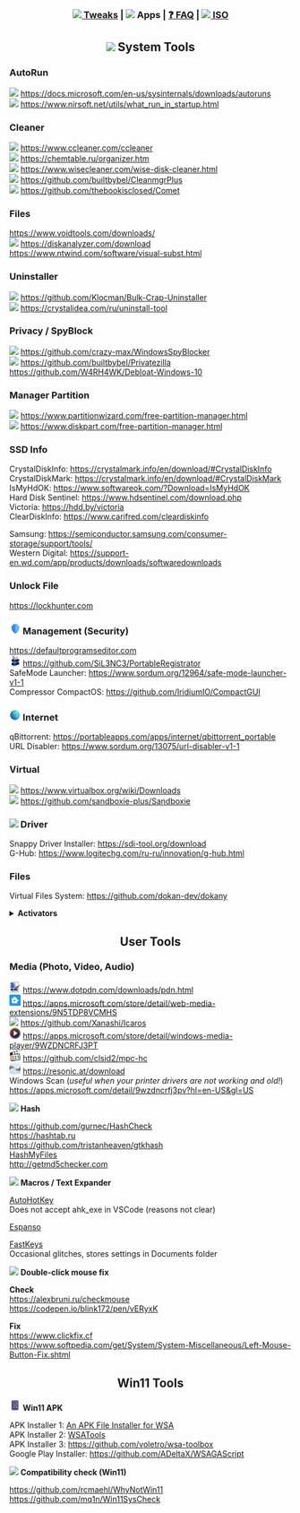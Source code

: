 <h3 align="center"> <a href="https://github.com/awesome-windows11/windows11/blob/main/README.md"> <img width=25px src="https://siteicon.vercel.app/icon/terminal.png"> Tweaks</a> | <img width=25px src="https://siteicon.vercel.app/icon/settings.png"> Apps | <a href="https://github.com/awesome-windows11/windows11/tree/main/faq"> ❓ FAQ</a> | <a href="https://github.com/awesome-windows11/windows11/tree/main/iso"> <img width=25px src="https://siteicon.vercel.app/icon/disk.ico"> ISO</a></h3>

<h2 align="center"><img width=25px src="https://filedn.eu/lFS6h5cBEsru02lgr5VwkTJ/Windows%2011%20Files/icons/shell32_16.ico"> System Tools</h2>

### AutoRun
<img width=20px src="https://filedn.eu/lFS6h5cBEsru02lgr5VwkTJ/Windows%2011%20Files/icons/shell32_25.ico"> https://docs.microsoft.com/en-us/sysinternals/downloads/autoruns
<br>
<img width=20px src="https://i.imgur.com/J0L0kl3.gif"> https://www.nirsoft.net/utils/what_run_in_startup.html

### Cleaner
<img width=20px src="https://s1.pir.fm/pf/favicons--AwgCBwYOBQc/favicon-32x32.png"> https://www.ccleaner.com/ccleaner
<br>
<img width=20px src="https://i.imgur.com/qE3s7cl.png"> https://chemtable.ru/organizer.htm
<br>
<img width=20px src="https://i.imgur.com/Nt9Q2Y7.png"> https://www.wisecleaner.com/wise-disk-cleaner.html
<br>
<img width=20px src="https://raw.githubusercontent.com/builtbybel/CleanmgrPlus/master/cleanmgr%2B.png"> https://github.com/builtbybel/CleanmgrPlus
<br>
<img width=20px src="https://i.imgur.com/0HQq28C.png"> https://github.com/thebookisclosed/Comet

### Files
https://www.voidtools.com/downloads/
<br>
<img width=20px src="https://i.imgur.com/gahQIjW.png"> https://diskanalyzer.com/download
<br>
https://www.ntwind.com/software/visual-subst.html

### Uninstaller
<img width=20px src="https://i.imgur.com/2o4Wf5V.png"> https://github.com/Klocman/Bulk-Crap-Uninstaller
<br>
<img width=20px src="https://i.imgur.com/vlNtfib.png"> https://crystalidea.com/ru/uninstall-tool

### Privacy / SpyBlock
<img width=20px src="https://raw.githubusercontent.com/crazy-max/WindowsSpyBlocker/master/.res/logo.png"> https://github.com/crazy-max/WindowsSpyBlocker
<br>
<img width=20px src="https://raw.githubusercontent.com/builtbybel/privatezilla/master/src/Privatezilla/icon.ico"> https://github.com/builtbybel/Privatezilla
<br>
https://github.com/W4RH4WK/Debloat-Windows-10

### Manager Partition
<img width=20px src="https://i.imgur.com/x6vIT9f.png"> https://www.partitionwizard.com/free-partition-manager.html
<br>
<img width=20px src="https://i.imgur.com/y1q7gfv.png"> https://www.diskpart.com/free-partition-manager.html

### SSD Info
CrystalDiskInfo: https://crystalmark.info/en/download/#CrystalDiskInfo
<br>
CrystalDiskMark: https://crystalmark.info/en/download/#CrystalDiskMark
<br>
IsMyHdOK: https://www.softwareok.com/?Download=IsMyHdOK
<br>
Hard Disk Sentinel: https://www.hdsentinel.com/download.php
<br>
Victoria: https://hdd.by/victoria
<br>
ClearDiskInfo: https://www.carifred.com/cleardiskinfo

Samsung: https://semiconductor.samsung.com/consumer-storage/support/tools/
<br>
Western Digital: https://support-en.wd.com/app/products/downloads/softwaredownloads

### Unlock File
https://lockhunter.com

### <img width=20px src="https://raw.githubusercontent.com/microsoft/fluentui-emoji/main/assets/Shield/3D/shield_3d.png"> Management (Security)
https://defaultprogramseditor.com
<br>
<img width=20px src="https://raw.githubusercontent.com/SiL3NC3/PortableRegistrator/master/Resources/Wallpaperfx-3d-Bluefx-Desktop-Usb.png"> https://github.com/SiL3NC3/PortableRegistrator
<br>
SafeMode Launcher: https://www.sordum.org/12964/safe-mode-launcher-v1-1
<br>
Compressor CompactOS: https://github.com/IridiumIO/CompactGUI

### <img width=20px src="https://raw.githubusercontent.com/microsoft/fluentui-emoji/main/assets/Globe%20showing%20americas/3D/globe_showing_americas_3d.png"> Internet
qBittorrent: https://portableapps.com/apps/internet/qbittorrent_portable
<br>
URL Disabler: https://www.sordum.org/13075/url-disabler-v1-1


### Virtual
<img width=20px src="https://upload.wikimedia.org/wikipedia/commons/d/d5/Virtualbox_logo.png"> https://www.virtualbox.org/wiki/Downloads
<br>
<img width=20px src="https://cdni.comss.net/logo/sandboxie_icon.png"></img> https://github.com/sandboxie-plus/Sandboxie


### <img width=20px src="https://cdn-icons-png.flaticon.com/512/1400/1400975.png"> Driver
Snappy Driver Installer: https://sdi-tool.org/download
<br>
G-Hub: https://www.logitechg.com/ru-ru/innovation/g-hub.html

### Files
Virtual Files System: https://github.com/dokan-dev/dokany

<details><summary><b>Activators</b></summary>

  ### <a target="_blank" href="https://github.com/awesome-windows11/windows11/releases/tag/99">🔓 Activator by Ratiborus</a>

  https://github.com/massgravel/Microsoft-Activation-Scripts
	
  https://github.com/newmen93/W10-Digital-License-Activation-Script-4

  В AAct все операции с активацией, с лицензиями, выполняются с помощью стандартных скриптов slmgr.vbs и ospp.vbs, уж их то даже самый ненормальный антивирусник не заподозрит в "троянстве".

  http://forum.ru-board.com/topic.cgi?forum=2&topic=5559

  <details>
    <summary> В чём отличие KMSAuto Net 2016 1.5.0 и Portable AAct?</summary>
    Принципиальное отличие этих двух программ в том, что у первой для работы программы требуется .NET Framework 4.5 , а вот для второй НЕ требуется .NET Framework, работает на Windows XP - 10.
    <br><br>
    С другой стороны KMSAuto Net имеет намного больше возможностей по настройке процесса активации, чем AAct и иногда позволяет решить проблемы с KMS-активацией там, где AAct не справляется. Или, если использовать автомобильную терминологию, первая программа является высокоэффективной ручной коробкой передач, позволяющей опытному водителю использовать ее возможности по максимуму, в то время как вторая программа является "автоматом", более подходящим для новичков и домохозяек.
  </details>
</details>

<h2 align="center">User Tools</h2>

### Media (Photo, Video, Audio)

<img width=20px src="https://raw.githubusercontent.com/awesome-icons/icons/main/paintnet.webp"> https://www.dotpdn.com/downloads/pdn.html
<br>
<img width=20px src="https://raw.githubusercontent.com/awesome-icons/icons/main/ogg.png"> https://apps.microsoft.com/store/detail/web-media-extensions/9N5TDP8VCMHS
<br>
<img width=20px src="https://raw.githubusercontent.com/Xanashi/Icaros/master/IcarosIcon_128.png"> https://github.com/Xanashi/Icaros
<br>
<img width=20px src="https://raw.githubusercontent.com/awesome-icons/icons/main/mediaplayer.png"> https://apps.microsoft.com/store/detail/windows-media-player/9WZDNCRFJ3PT
<br>
<img width=20px src="https://raw.githubusercontent.com/awesome-icons/icons/main/mpc-hc.png"> https://github.com/clsid2/mpc-hc
<br>
<img width=20px src="https://raw.githubusercontent.com/awesome-icons/icons/main/resonicplayer.png"> https://resonic.at/download
<br>
Windows Scan (*useful when your printer drivers are not working and old!*) https://apps.microsoft.com/detail/9wzdncrfj3pv?hl=en-US&gl=US

<img width=20px src="https://cdn-icons-png.flaticon.com/512/7754/7754226.png"> **Hash**

https://github.com/gurnec/HashCheck
<br>
https://hashtab.ru
<br>
https://github.com/tristanheaven/gtkhash
<br>
[HashMyFiles](https://www.nirsoft.net/utils/hash_my_files.html)
<br>
http://getmd5checker.com

<img width=20px src="https://site-iota-coral.vercel.app/icon/clipboard.png"> **Macros / Text Expander**

[AutoHotKey](https://www.autohotkey.com/)
<br>
Does not accept ahk_exe in VSCode (reasons not clear)

[Espanso](https://espanso.org/)

[FastKeys](https://www.fastkeysautomation.com/index.html)
<br>
Occasional glitches, stores settings in Documents folder

<img width=20px src="https://i.imgur.com/vTxqXNZ.png"> **Double-click mouse fix**

**Check**
<br>
https://alexbruni.ru/checkmouse
<br>
https://codepen.io/blink172/pen/vERyxK

**Fix**
<br>
https://www.clickfix.cf
<br>
https://www.softpedia.com/get/System/System-Miscellaneous/Left-Mouse-Button-Fix.shtml

<h2 align="center">Win11 Tools</h2>

<img width=20px src="https://raw.githubusercontent.com/microsoft/fluentui-emoji/main/assets/Mobile%20phone/3D/mobile_phone_3d.png"> **Win11 APK**

APK Installer 1: [An APK File Installer for WSA](https://apps.microsoft.com/store/detail/apk-file-installer/9MVVJLDMWPSG)
<br>
APK Installer 2: [WSATools](https://apps.microsoft.com/store/detail/9N4P75DXL6FG)
<br>
APK Installer 3: https://github.com/voletro/wsa-toolbox
<br>
Google Play Installer: https://github.com/ADeltaX/WSAGAScript

<img width=20px src="https://i.imgur.com/Bi8Dvrt.png"> **Compatibility check (Win11)**

https://github.com/rcmaehl/WhyNotWin11
<br>
https://github.com/mq1n/Win11SysCheck
